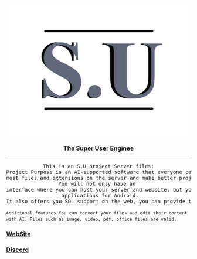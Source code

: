 <!DOCTYPE html>
<p align="center"><a href="https://ibb.co/zP4KLJS"><img src="./profil/logo.png" alt="logo" border="0"></a></p>

### <p align="center">The Super User Enginee</p>
<hr>

<pre align="center">
This is an S.U project Server files:
Project Purpose is an AI-supported software that everyone can access on the internet.This software allows you to host<br>most files and extensions on the server and make better projects faster and easier by using AI.<br>You will not only have an <br>interface where you can host your server and website, but you will also be able to develop<br> applications for Android.<br>It also offers you SQL support on the web, you can provide these features for free.
</pre>

`Additional features You can convert your files and edit their content with AI. Files such as image, video, pdf, office files are valid.`
### [WebSite](https://super-user.xyz) 
### [Discord](https://discord.gg/3GuFWn2k)
